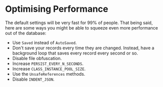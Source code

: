 # Optimising Performance

The default settings will be very fast for 99% of people. That being said, here are some ways you might be able to squeeze even more performance out of the database:

- Use `Saved` instead of `AutoSaved`.
- Don't save your records every time they are changed. Instead, have a background loop that saves every record every second or so.
- Disable file obfuscation.
- Increase `PERSIST_EVERY_N_SECONDS`.
- Increase `CLASS_INSTANCE_POOL_SIZE`.
- Use the `UnsafeReferences` methods.
- Disable `INDENT_JSON`.
